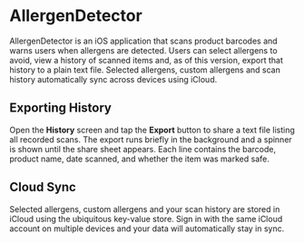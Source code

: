 # AllergenDetector

AllergenDetector is an iOS application that scans product barcodes and warns users when allergens are detected. Users can select allergens to avoid, view a history of scanned items and, as of this version, export that history to a plain text file. Selected allergens, custom allergens and scan history automatically sync across devices using iCloud.

## Exporting History

Open the **History** screen and tap the **Export** button to share a text file listing all recorded scans. The export runs briefly in the background and a spinner is shown until the share sheet appears. Each line contains the barcode, product name, date scanned, and whether the item was marked safe.

## Cloud Sync

Selected allergens, custom allergens and your scan history are stored in iCloud using the ubiquitous key-value store. Sign in with the same iCloud account on multiple devices and your data will automatically stay in sync.
